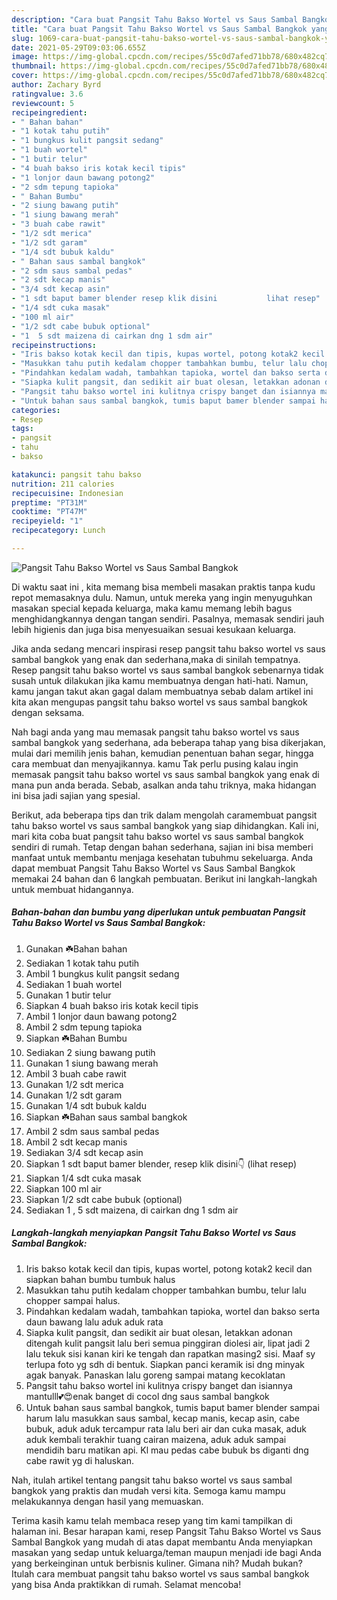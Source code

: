 ```yaml
---
description: "Cara buat Pangsit Tahu Bakso Wortel vs Saus Sambal Bangkok yang nikmat dan Mudah Dibuat"
title: "Cara buat Pangsit Tahu Bakso Wortel vs Saus Sambal Bangkok yang nikmat dan Mudah Dibuat"
slug: 1069-cara-buat-pangsit-tahu-bakso-wortel-vs-saus-sambal-bangkok-yang-nikmat-dan-mudah-dibuat
date: 2021-05-29T09:03:06.655Z
image: https://img-global.cpcdn.com/recipes/55c0d7afed71bb78/680x482cq70/pangsit-tahu-bakso-wortel-vs-saus-sambal-bangkok-foto-resep-utama.jpg
thumbnail: https://img-global.cpcdn.com/recipes/55c0d7afed71bb78/680x482cq70/pangsit-tahu-bakso-wortel-vs-saus-sambal-bangkok-foto-resep-utama.jpg
cover: https://img-global.cpcdn.com/recipes/55c0d7afed71bb78/680x482cq70/pangsit-tahu-bakso-wortel-vs-saus-sambal-bangkok-foto-resep-utama.jpg
author: Zachary Byrd
ratingvalue: 3.6
reviewcount: 5
recipeingredient:
- " Bahan bahan"
- "1 kotak tahu putih"
- "1 bungkus kulit pangsit sedang"
- "1 buah wortel"
- "1 butir telur"
- "4 buah bakso iris kotak kecil tipis"
- "1 lonjor daun bawang potong2"
- "2 sdm tepung tapioka"
- " Bahan Bumbu"
- "2 siung bawang putih"
- "1 siung bawang merah"
- "3 buah cabe rawit"
- "1/2 sdt merica"
- "1/2 sdt garam"
- "1/4 sdt bubuk kaldu"
- " Bahan saus sambal bangkok"
- "2 sdm saus sambal pedas"
- "2 sdt kecap manis"
- "3/4 sdt kecap asin"
- "1 sdt baput bamer blender resep klik disini           lihat resep"
- "1/4 sdt cuka masak"
- "100 ml air"
- "1/2 sdt cabe bubuk optional"
- "1  5 sdt maizena di cairkan dng 1 sdm air"
recipeinstructions:
- "Iris bakso kotak kecil dan tipis, kupas wortel, potong kotak2 kecil dan siapkan bahan bumbu tumbuk halus"
- "Masukkan tahu putih kedalam chopper tambahkan bumbu, telur lalu chopper sampai halus."
- "Pindahkan kedalam wadah, tambahkan tapioka, wortel dan bakso serta daun bawang lalu aduk aduk rata"
- "Siapka kulit pangsit, dan sedikit air buat olesan, letakkan adonan ditengah kulit pangsit lalu beri semua pinggiran diolesi air, lipat jadi 2 lalu tekuk sisi kanan kiri ke tengah dan rapatkan masing2 sisi. Maaf sy terlupa foto yg sdh di bentuk. Siapkan panci keramik isi dng minyak agak banyak. Panaskan lalu goreng sampai matang kecoklatan"
- "Pangsit tahu bakso wortel ini kulitnya crispy banget dan isiannya mantulll💕😍enak banget di cocol dng saus sambal bangkok"
- "Untuk bahan saus sambal bangkok, tumis baput bamer blender sampai harum lalu masukkan saus sambal, kecap manis, kecap asin, cabe bubuk, aduk aduk tercampur rata lalu beri air dan cuka masak, aduk aduk kembali terakhir tuang cairan maizena, aduk aduk sampai mendidih baru matikan api. Kl mau pedas cabe bubuk bs diganti dng cabe rawit yg di haluskan."
categories:
- Resep
tags:
- pangsit
- tahu
- bakso

katakunci: pangsit tahu bakso 
nutrition: 211 calories
recipecuisine: Indonesian
preptime: "PT31M"
cooktime: "PT47M"
recipeyield: "1"
recipecategory: Lunch

---
```



![Pangsit Tahu Bakso Wortel vs Saus Sambal Bangkok](https://img-global.cpcdn.com/recipes/55c0d7afed71bb78/680x482cq70/pangsit-tahu-bakso-wortel-vs-saus-sambal-bangkok-foto-resep-utama.jpg)

Di waktu  saat ini , kita memang bisa membeli masakan praktis tanpa kudu repot memasaknya dulu. Namun, untuk mereka yang ingin menyuguhkan masakan special kepada keluarga, maka kamu memang lebih bagus menghidangkannya dengan tangan sendiri. Pasalnya, memasak sendiri jauh lebih higienis dan juga bisa menyesuaikan sesuai kesukaan keluarga.

Jika anda sedang mencari inspirasi resep pangsit tahu bakso wortel vs saus sambal bangkok yang enak dan sederhana,maka di sinilah tempatnya. Resep pangsit tahu bakso wortel vs saus sambal bangkok  sebenarnya tidak susah untuk dilakukan jika kamu membuatnya dengan hati-hati. Namun, kamu jangan takut akan gagal dalam membuatnya 
sebab dalam artikel ini kita akan mengupas pangsit tahu bakso wortel vs saus sambal bangkok dengan seksama.  



Nah bagi anda yang mau memasak pangsit tahu bakso wortel vs saus sambal bangkok yang sederhana, ada beberapa tahap yang bisa dikerjakan, mulai dari memilih jenis bahan, kemudian penentuan bahan segar, hingga cara membuat dan menyajikannya. kamu Tak perlu pusing kalau ingin memasak pangsit tahu bakso wortel vs saus sambal bangkok yang enak di mana pun anda berada. Sebab, asalkan anda  tahu triknya, maka hidangan ini bisa jadi sajian yang spesial.

Berikut, ada beberapa tips dan trik dalam mengolah caramembuat pangsit tahu bakso wortel vs saus sambal bangkok yang siap dihidangkan. Kali ini, mari kita coba buat pangsit tahu bakso wortel vs saus sambal bangkok sendiri di rumah. Tetap dengan bahan sederhana, sajian ini bisa memberi manfaat untuk membantu menjaga kesehatan tubuhmu sekeluarga. Anda dapat membuat Pangsit Tahu Bakso Wortel vs Saus Sambal Bangkok memakai 24 bahan dan 6 langkah pembuatan. Berikut ini langkah-langkah untuk membuat hidangannya.

<!--inarticleads1-->

##### Bahan-bahan dan bumbu yang diperlukan untuk pembuatan Pangsit Tahu Bakso Wortel vs Saus Sambal Bangkok:

1. Gunakan  ☘️Bahan bahan
1. Sediakan 1 kotak tahu putih
1. Ambil 1 bungkus kulit pangsit sedang
1. Sediakan 1 buah wortel
1. Gunakan 1 butir telur
1. Siapkan 4 buah bakso iris kotak kecil tipis
1. Ambil 1 lonjor daun bawang potong2
1. Ambil 2 sdm tepung tapioka
1. Siapkan  ☘️Bahan Bumbu
1. Sediakan 2 siung bawang putih
1. Gunakan 1 siung bawang merah
1. Ambil 3 buah cabe rawit
1. Gunakan 1/2 sdt merica
1. Gunakan 1/2 sdt garam
1. Gunakan 1/4 sdt bubuk kaldu
1. Siapkan  ☘️Bahan saus sambal bangkok
1. Ambil 2 sdm saus sambal pedas
1. Ambil 2 sdt kecap manis
1. Sediakan 3/4 sdt kecap asin
1. Siapkan 1 sdt baput bamer blender, resep klik disini👇           (lihat resep)
1. Siapkan 1/4 sdt cuka masak
1. Siapkan 100 ml air
1. Siapkan 1/2 sdt cabe bubuk (optional)
1. Sediakan 1 , 5 sdt maizena, di cairkan dng 1 sdm air




<!--inarticleads2-->

##### Langkah-langkah menyiapkan Pangsit Tahu Bakso Wortel vs Saus Sambal Bangkok:

1. Iris bakso kotak kecil dan tipis, kupas wortel, potong kotak2 kecil dan siapkan bahan bumbu tumbuk halus
1. Masukkan tahu putih kedalam chopper tambahkan bumbu, telur lalu chopper sampai halus.
1. Pindahkan kedalam wadah, tambahkan tapioka, wortel dan bakso serta daun bawang lalu aduk aduk rata
1. Siapka kulit pangsit, dan sedikit air buat olesan, letakkan adonan ditengah kulit pangsit lalu beri semua pinggiran diolesi air, lipat jadi 2 lalu tekuk sisi kanan kiri ke tengah dan rapatkan masing2 sisi. Maaf sy terlupa foto yg sdh di bentuk. Siapkan panci keramik isi dng minyak agak banyak. Panaskan lalu goreng sampai matang kecoklatan
1. Pangsit tahu bakso wortel ini kulitnya crispy banget dan isiannya mantulll💕😍enak banget di cocol dng saus sambal bangkok
1. Untuk bahan saus sambal bangkok, tumis baput bamer blender sampai harum lalu masukkan saus sambal, kecap manis, kecap asin, cabe bubuk, aduk aduk tercampur rata lalu beri air dan cuka masak, aduk aduk kembali terakhir tuang cairan maizena, aduk aduk sampai mendidih baru matikan api. Kl mau pedas cabe bubuk bs diganti dng cabe rawit yg di haluskan.




Nah, itulah artikel tentang  pangsit tahu bakso wortel vs saus sambal bangkok  yang praktis dan mudah versi kita. Semoga kamu mampu melakukannya dengan hasil yang memuaskan. 

Terima kasih kamu telah membaca resep yang tim kami tampilkan di halaman ini. Besar harapan kami, resep  Pangsit Tahu Bakso Wortel vs Saus Sambal Bangkok yang mudah di atas dapat membantu Anda menyiapkan masakan yang sedap untuk keluarga/teman maupun menjadi ide bagi Anda yang berkeinginan untuk berbisnis kuliner. Gimana nih? Mudah bukan? Itulah cara membuat pangsit tahu bakso wortel vs saus sambal bangkok yang bisa Anda praktikkan di rumah. Selamat mencoba!

